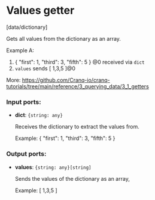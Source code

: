 # Values getter

[data/dictionary]

Gets all values from the dictionary as an array.


Example A:
1. { "first": 1, "third": 3, "fifth": 5 } @0 received via `dict`
2. `values` sends  [ 1,3,5 ]@0

More:
https://github.com/Cranq-io/cranq-tutorials/tree/main/reference/3_querying_data/3_1_getters

### Input ports:

* __dict__: `{string: any}`

    Receives the dictionary to extract the values from.
    
    Example:
    { "first": 1, "third": 3, "fifth": 5 } 

### Output ports:

* __values__: `{string: any}[string]`

    Sends the values of the dictionary as an array,
    
    Example:
    [ 1,3,5 ]

